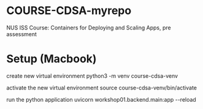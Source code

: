 # COURSE-CDSA-myrepo
NUS ISS Course: Containers for Deploying and Scaling Apps, pre assessment

# Setup (Macbook)
create new virtual environment
python3 -m venv course-cdsa-venv

activate the new virtual environment
source course-cdsa-venv/bin/activate

run the python application
uvicorn workshop01.backend.main:app --reload